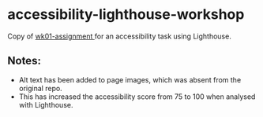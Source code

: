 # accessibility-lighthouse-workshop

Copy of [wk01-assignment
](https://github.com/personmakesthings/wk01-assignment) for an accessibility task using Lighthouse.



## Notes:
- Alt text has been added to page images, which was absent from the original repo.
- This has increased the accessibility score from 75 to 100 when analysed with Lighthouse.